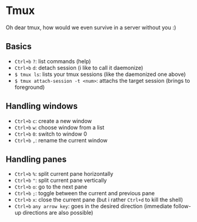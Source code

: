 # Tmux
Oh dear tmux, how would we even survive in a server without you :)

## Basics
- `Ctrl+b` `?`: list commands (help)
- `Ctrl+b` `d`: detach session (i like to call it daemonize)
- `$ tmux ls`: lists your tmux sessions (like the daemonized one above)
- `$ tmux attach-session -t <num>`: attachs the target session <num> (brings to foreground) 

## Handling windows
- `Ctrl+b` `c`: create a new window
- `Ctrl+b` `w`: choose window from a list
- `Ctrl+b` `0`: switch to window 0
- `Ctrl+b` `,`: rename the current window

## Handling panes
- `Ctrl+b` `%`: split current pane horizontally
- `Ctrl+b` `"`: split current pane vertically
- `Ctrl+b` `o`: go to the next pane
- `Ctrl+b` `;`: toggle between the current and previous pane
- `Ctrl+b` `x`: close the current pane (but i rather `Ctrl+d` to kill the shell)
- `Ctrl+b` `any arrow key`: goes in the desired direction (immediate follow-up directions are also possible)
